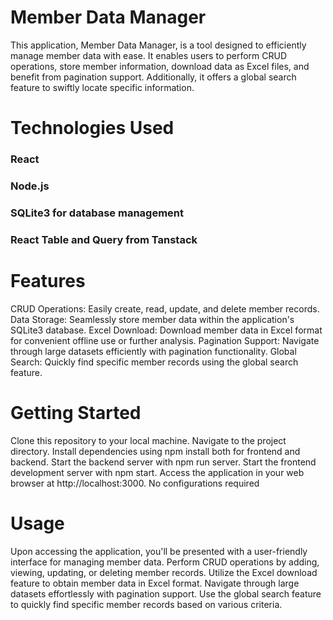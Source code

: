 <h1>Member Data Manager</h1>

This application, Member Data Manager, is a tool designed to efficiently manage member data with ease. It enables users to perform CRUD operations, store member information, download data as Excel files, and benefit from pagination support. Additionally, it offers a global search feature to swiftly locate specific information.

<h1>Technologies Used</h1>

<h3>React</h3>
<h3>Node.js</h3>
<h3>SQLite3 for database management</h3>
<h3>React Table and Query from Tanstack</h3>

<h1>Features</h1>

CRUD Operations: Easily create, read, update, and delete member records.
Data Storage: Seamlessly store member data within the application's SQLite3 database.
Excel Download: Download member data in Excel format for convenient offline use or further analysis.
Pagination Support: Navigate through large datasets efficiently with pagination functionality.
Global Search: Quickly find specific member records using the global search feature.

<h1>Getting Started</h1>

Clone this repository to your local machine.
Navigate to the project directory.
Install dependencies using npm install both for frontend and backend.
Start the backend server with npm run server.
Start the frontend development server with npm start.
Access the application in your web browser at http://localhost:3000.
No configurations required

<h1>Usage</h1>
Upon accessing the application, you'll be presented with a user-friendly interface for managing member data.
Perform CRUD operations by adding, viewing, updating, or deleting member records.
Utilize the Excel download feature to obtain member data in Excel format.
Navigate through large datasets effortlessly with pagination support.
Use the global search feature to quickly find specific member records based on various criteria.
